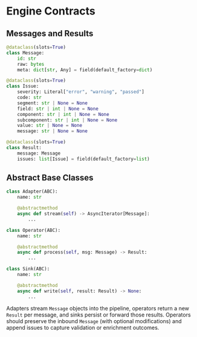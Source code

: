 # Engine Contracts

## Messages and Results

```python
@dataclass(slots=True)
class Message:
    id: str
    raw: bytes
    meta: dict[str, Any] = field(default_factory=dict)

@dataclass(slots=True)
class Issue:
    severity: Literal["error", "warning", "passed"]
    code: str
    segment: str | None = None
    field: str | int | None = None
    component: str | int | None = None
    subcomponent: str | int | None = None
    value: str | None = None
    message: str | None = None

@dataclass(slots=True)
class Result:
    message: Message
    issues: list[Issue] = field(default_factory=list)
```

## Abstract Base Classes

```python
class Adapter(ABC):
    name: str

    @abstractmethod
    async def stream(self) -> AsyncIterator[Message]:
        ...

class Operator(ABC):
    name: str

    @abstractmethod
    async def process(self, msg: Message) -> Result:
        ...

class Sink(ABC):
    name: str

    @abstractmethod
    async def write(self, result: Result) -> None:
        ...
```

Adapters stream `Message` objects into the pipeline, operators return a new `Result` per message, and sinks persist or forward those results. Operators should preserve the inbound `Message` (with optional modifications) and append issues to capture validation or enrichment outcomes.
